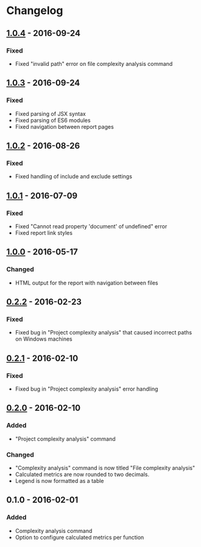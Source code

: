 # Changelog

## [1.0.4] - 2016-09-24
### Fixed
- Fixed "invalid path" error on file complexity analysis command

## [1.0.3] - 2016-09-24
### Fixed
- Fixed parsing of JSX syntax
- Fixed parsing of ES6 modules
- Fixed navigation between report pages

## [1.0.2] - 2016-08-26
### Fixed
- Fixed handling of include and exclude settings

## [1.0.1] - 2016-07-09
### Fixed
- Fixed "Cannot read property 'document' of undefined" error
- Fixed report link styles

## [1.0.0] - 2016-05-17
### Changed
- HTML output for the report with navigation between files

## [0.2.2] - 2016-02-23
### Fixed
- Fixed bug in "Project complexity analysis" that caused incorrect paths on Windows machines

## [0.2.1] - 2016-02-10
### Fixed
- Fixed bug in "Project complexity analysis" error handling

## [0.2.0] - 2016-02-10
### Added
- "Project complexity analysis" command

### Changed
- "Complexity analysis" command is now titled "File complexity analysis"
- Calculated metrics are now rounded to two decimals.
- Legend is now formatted as a table

## 0.1.0 - 2016-02-01
### Added
- Complexity analysis command
- Option to configure calculated metrics per function

[Unreleased]: https://github.com/tomi/vscode-js-complexity-analysis/compare/v1.0.4...HEAD
[1.0.4]: https://github.com/tomi/vscode-js-complexity-analysis/compare/v1.0.3...v1.0.4
[1.0.3]: https://github.com/tomi/vscode-js-complexity-analysis/compare/v1.0.2...v1.0.3
[1.0.2]: https://github.com/tomi/vscode-js-complexity-analysis/compare/v1.0.1...v1.0.2
[1.0.1]: https://github.com/tomi/vscode-js-complexity-analysis/compare/v1.0.1...v1.0.0
[1.0.0]: https://github.com/tomi/vscode-js-complexity-analysis/compare/v1.0.0...v0.2.2
[0.2.2]: https://github.com/tomi/vscode-js-complexity-analysis/compare/v0.2.1...v0.2.2
[0.2.1]: https://github.com/tomi/vscode-js-complexity-analysis/compare/v0.2.0...v0.2.1
[0.2.0]: https://github.com/tomi/vscode-js-complexity-analysis/compare/v0.1.0...v0.2.0
